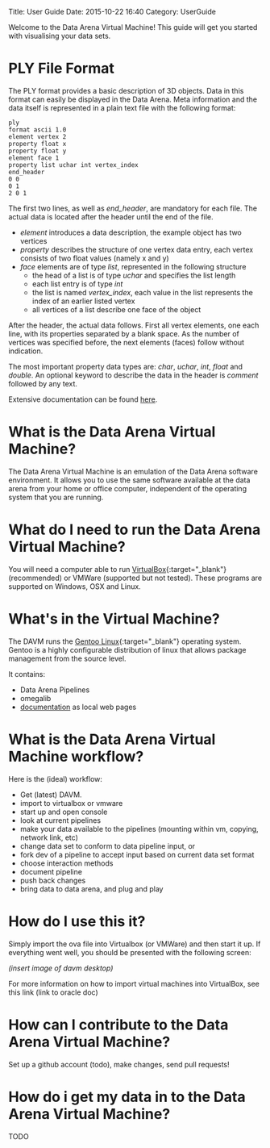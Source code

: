 Title: User Guide
Date: 2015-10-22 16:40
Category: UserGuide

Welcome to the Data Arena Virtual Machine! This guide will get you started with visualising your data sets.

PLY File Format
===============

The PLY format provides a basic description of 3D objects. Data in this format can easily be displayed in the Data Arena.
Meta information and the data itself is represented in a plain text file with the following format:

	ply
	format ascii 1.0  
	element vertex 2
	property float x
	property float y
	element face 1 
	property list uchar int vertex_index
	end_header
	0 0
	0 1
	2 0 1

The first two lines, as well as *end_header*, are mandatory for each file. The actual data is located after the header until the end of the file.

* *element* introduces a data description, the example object has two vertices
* *property* describes the structure of one vertex data entry, each vertex consists of two float values (namely x and y)
* *face* elements are of type *list*, represented in the following structure
	- the head of a list is of type *uchar* and specifies the list length
	- each list entry is of type *int*
	- the list is named *vertex_index*, each value in the list represents the index of an earlier listed vertex
	- all vertices of a list describe one face of the object

After the header, the actual data follows. First all vertex elements, one each line, with its properties separated by a blank space.
As the number of vertices was specified before, the next elements (faces) follow without indication.

The most important property data types are: *char*, *uchar*, *int*, *float* and *double*.
An optional keyword to describe the data in the header is *comment* followed by any text.


Extensive documentation can be found [here](http://paulbourke.net/dataformats/ply/).


# What is the Data Arena Virtual Machine?
The Data Arena Virtual Machine is an emulation of the Data Arena software environment. It allows you to
use the same software available at the data arena from your home or office computer, independent of the
operating system that you are running.

# What do I need to run the Data Arena Virtual Machine?
You will need a computer able to run [VirtualBox](https://www.virtualbox.org){:target="_blank"}
(recommended) or VMWare (supported but not tested). These programs are supported on Windows, OSX and Linux.

# What's in the Virtual Machine?
The DAVM runs the [Gentoo Linux](https://www.gentoo.org/){:target="_blank"} operating system. Gentoo is a
highly configurable distribution of linux that allows package management from the source level.

It contains:

* Data Arena Pipelines
* omegalib
* [documentation](http://localhost:8000) as local web pages

# What is the Data Arena Virtual Machine workflow?
Here is the (ideal) workflow:

* Get (latest) DAVM.
* import to virtualbox or vmware
* start up and open console
* look at current pipelines
* make your data available to the pipelines (mounting within vm, copying, network link, etc)
* change data set to conform to data pipeline input, or
* fork dev of a pipeline to accept input based on current data set format
* choose interaction methods
* document pipeline
* push back changes
* bring data to data arena, and plug and play

# How do I use this it?
Simply import the ova file into Virtualbox (or VMWare) and then start it up. If everything went well,
you should be presented with the following screen:

*(insert image of davm desktop)*

For more information on how to import virtual machines into VirtualBox, see this link (link to oracle doc)

# How can I contribute to the Data Arena Virtual Machine?
Set up a github account (todo), make changes, send pull requests!

# How do i get my data in to the Data Arena Virtual Machine?
TODO
